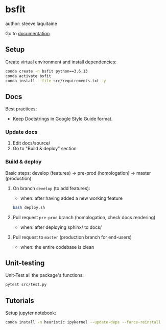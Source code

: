 # bsfit

author: steeve laquitaine

Go to [documentation](https://steevelaquitaine.github.io/bsfit/)

## Setup

Create virtual environment and install dependencies:

```bash
conda create -n bsfit python==3.6.13
conda activate bsfit
conda install --file src/requirements.txt -y
```

## Docs

Best practices:
- Keep Doctstrings in Google Style Guide format.
  
### Update docs

1. Edit docs/source/ 
2. Go to "Build & deploy" section

### Build & deploy

Basic steps: develop (features) -> pre-prod (homologation) -> master (production)

1. On branch `develop` (to add features):
    - when: after having added a new working feature
    
    ```bash
    bash deploy.sh
    ```

2. Pull request `pre-prod` branch (homologation, check docs rendering)
    - when: after deploying sphinx/ to docs/

3. Pull request to `master` (production branch for end-users)
    - when: the entire codebase is clean

## Unit-testing

Unit-Test all the package's functions:

```bash
pytest src/test.py
```

## Tutorials

Setup jupyter notebook:

```bash
conda install -n heuristic ipykernel --update-deps --force-reinstall
```